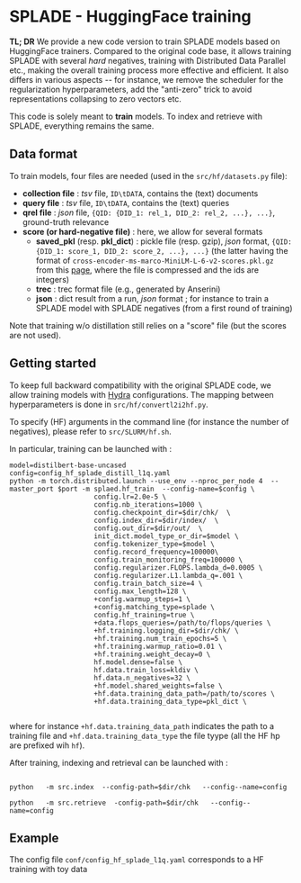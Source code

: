 # SPLADE - HuggingFace training

**TL; DR** We provide a new code version to train SPLADE models based on HuggingFace trainers. Compared to the original code base, it allows training SPLADE with several *hard* negatives, training with Distributed Data Parallel etc., making the overall training process more effective and efficient. 
It also differs in various aspects -- for instance, we remove the scheduler for the regularization hyperparameters, add the "anti-zero" trick to avoid representations collapsing to zero vectors etc. 

This code is solely meant to **train** models. To index and retrieve with SPLADE, everything remains the same.

## Data format

To train models, four files are needed (used in the `src/hf/datasets.py` file):

* **collection file** : *tsv* file, `ID\tDATA`, contains the (text) documents
* **query file** : *tsv* file, `ID\tDATA`, contains the (text) queries
* **qrel file** : *json* file, `{QID: {DID_1: rel_1, DID_2: rel_2, ...}, ...}`, ground-truth relevance
* **score (or hard-negative file)** : here, we allow for several formats
    * **saved_pkl** (resp. **pkl_dict**) : pickle file (resp. gzip), *json* format, `{QID: {DID_1: score_1, DID_2: score_2, ...}, ...}` (the latter having the format of `cross-encoder-ms-marco-MiniLM-L-6-v2-scores.pkl.gz` from this [page](https://huggingface.co/datasets/sentence-transformers/msmarco-hard-negatives/tree/main), where the file is compressed and the ids are integers)
    * **trec** : trec format file (e.g., generated by Anserini)
    * **json** : dict result from a run, *json* format ; for instance to train a SPLADE model with SPLADE negatives (from a first round of training)

Note that training w/o distillation still relies on a "score" file (but the scores are not used).

## Getting started

To keep full backward compatibility with the original SPLADE code, we allow training models with [Hydra](https://hydra.cc/) configurations. The mapping between hyperparameters is done in `src/hf/convertl2i2hf.py`.

To specify (HF) arguments in the command line (for instance the number of negatives), please refer to `src/SLURM/hf.sh`.

In particular, training can be launched with :

```
model=distilbert-base-uncased
config=config_hf_splade_distill_l1q.yaml
python -m torch.distributed.launch --use_env --nproc_per_node 4  --master_port $port -m splaed.hf_train  --config-name=$config \
                     config.lr=2.0e-5 \
                     config.nb_iterations=1000 \
                     config.checkpoint_dir=$dir/chk/  \
                     config.index_dir=$dir/index/  \
                     config.out_dir=$dir/out/  \
                     init_dict.model_type_or_dir=$model \
                     config.tokenizer_type=$model \
                     config.record_frequency=100000\
                     config.train_monitoring_freq=100000 \
                     config.regularizer.FLOPS.lambda_d=0.0005 \
                     config.regularizer.L1.lambda_q=.001 \
                     config.train_batch_size=4 \
                     config.max_length=128 \
                     +config.warmup_steps=1 \
                     +config.matching_type=splade \
                     config.hf_training=true \
                     +data.flops_queries=/path/to/flops/queries \
                     +hf.training.logging_dir=$dir/chk/ \
                     +hf.training.num_train_epochs=5 \
                     +hf.training.warmup_ratio=0.01 \
                     +hf.training.weight_decay=0 \
                     hf.model.dense=false \
                     hf.data.train_loss=kldiv \
                     hf.data.n_negatives=32 \
                     +hf.model.shared_weights=false \
                     +hf.data.training_data_path=/path/to/scores \
                     +hf.data.training_data_type=pkl_dict \


```

where for instance `+hf.data.training_data_path` indicates the path to a training file  and  `+hf.data.training_data_type` the file tyype (all the HF hp are prefixed wih `hf`).

After training, indexing and retrieval can be launched with :

```

python   -m src.index  --config-path=$dir/chk   --config--name=config

python   -m src.retrieve  -config-path=$dir/chk   --config--name=config

```

## Example

The config file `conf/config_hf_splade_l1q.yaml` corresponds to  a  HF training with toy data


